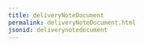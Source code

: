 ```yaml
---
title: deliveryNoteDocument
permalink: deliveryNoteDocument.html
jsonid: deliverynotedocument
---
```

